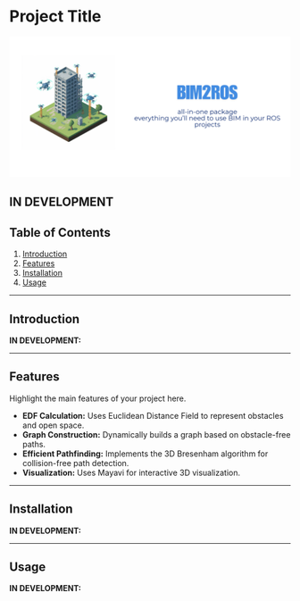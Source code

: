 # Project Title

![Banner Image](resources/banner.png)

IN DEVELOPMENT
---

## Table of Contents

1. [Introduction](#introduction)
2. [Features](#features)
3. [Installation](#installation)
4. [Usage](#usage)

---

## Introduction



**IN DEVELOPMENT:**


---

## Features

Highlight the main features of your project here.

- **EDF Calculation:** Uses Euclidean Distance Field to represent obstacles and open space.
- **Graph Construction:** Dynamically builds a graph based on obstacle-free paths.
- **Efficient Pathfinding:** Implements the 3D Bresenham algorithm for collision-free path detection.
- **Visualization:** Uses Mayavi for interactive 3D visualization.

---

## Installation

**IN DEVELOPMENT:**


---

## Usage



**IN DEVELOPMENT:**

